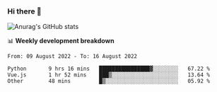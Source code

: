 ### Hi there 👋
![Anurag's GitHub stats](https://github-readme-stats.vercel.app/api?username=jami1024&show_icons=true&theme=radical)

📊 **Weekly development breakdown**
<!--START_SECTION:waka-->

```text
From: 09 August 2022 - To: 16 August 2022

Python       9 hrs 16 mins   ████████████████▓░░░░░░░░   67.22 %
Vue.js       1 hr 52 mins    ███▒░░░░░░░░░░░░░░░░░░░░░   13.64 %
Other        48 mins         █▒░░░░░░░░░░░░░░░░░░░░░░░   05.92 %
```

<!--END_SECTION:waka-->
<!--
**jami1024/jami1024** is a ✨ _special_ ✨ repository because its `README.md` (this file) appears on your GitHub profile.

Here are some ideas to get you started:

- 🔭 I’m currently working on ...
- 🌱 I’m currently learning ...
- 👯 I’m looking to collaborate on ...
- 🤔 I’m looking for help with ...
- 💬 Ask me about ...
- 📫 How to reach me: ...
- 😄 Pronouns: ...
- ⚡ Fun fact: ...
-->
